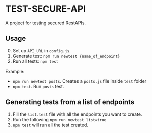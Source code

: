 # TEST-SECURE-API

A project for testing secured RestAPIs.

## Usage
0. Set up `API_URL` in `config.js`.
1. Generate test: `npm run newtest {name_of_endpoint}`
2. Run all tests: `npm test`

Example:

* `npm run newtest posts`. Creates a `posts.js` file inside `test` folder
* `npm test`. Run `posts` test.

## Generating tests from a list of endpoints

1. Fill the `list.test` file with all the endpoints you want to create.
2. Run the following `npm run newtest list=true`
3. `npm test` will run all the test created.
